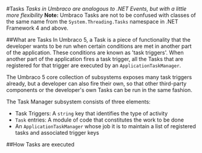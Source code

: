 #Tasks
*Tasks in Umbraco are analogous to .NET Events, but with a little more flexibility*
**Note:** Umbraco Tasks are not to be confused with classes of the same name from the `System.Threading.Tasks` namespace in .NET Framework 4 and above.

##What are Tasks
In Umbraco 5, a Task is a piece of functionality that the developer wants to be run when certain conditions are met in another part of the application. These conditions are known as 'task triggers'. When another part of the application fires a task trigger, all the Tasks that are registered for that trigger are executed by an `ApplicationTaskManager`.

The Umbraco 5 core collection of subsystems exposes many task triggers already, but a developer can also fire their own, so that other third-party components or the developer's own Tasks can be run in the same fashion.

The Task Manager subsystem consists of three elements:

-  Task Triggers: A `string` key that identifies the type of activity
-  `Task` entries: A module of code that constitutes the work to be done
-  An `ApplicationTaskManager` whose job it is to maintain a list of registered tasks and associated trigger keys

##How Tasks are executed
